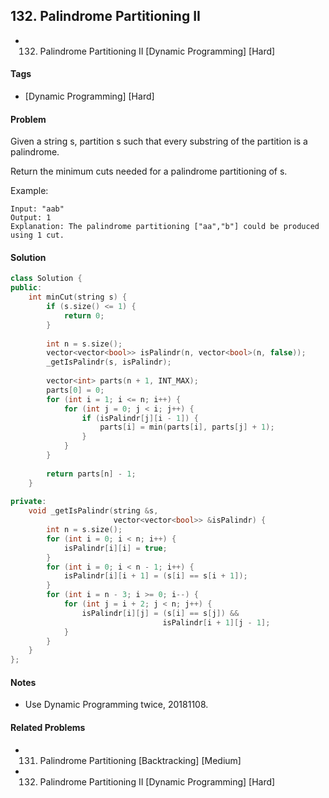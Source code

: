 ## 132. Palindrome Partitioning II
- 132. Palindrome Partitioning II [Dynamic Programming] [Hard]

#### Tags
- [Dynamic Programming] [Hard]

#### Problem
Given a string s, partition s such that every substring of the partition is a palindrome.

Return the minimum cuts needed for a palindrome partitioning of s.

Example:

    Input: "aab"
    Output: 1
    Explanation: The palindrome partitioning ["aa","b"] could be produced using 1 cut.

#### Solution
``` C++
class Solution {
public:
    int minCut(string s) {
        if (s.size() <= 1) {
            return 0;
        }
        
        int n = s.size();
        vector<vector<bool>> isPalindr(n, vector<bool>(n, false));
        _getIsPalindr(s, isPalindr);
        
        vector<int> parts(n + 1, INT_MAX);
        parts[0] = 0;
        for (int i = 1; i <= n; i++) {
            for (int j = 0; j < i; j++) {
                if (isPalindr[j][i - 1]) {
                    parts[i] = min(parts[i], parts[j] + 1);
                }
            }
        }
        
        return parts[n] - 1;
    }
    
private:
    void _getIsPalindr(string &s, 
                       vector<vector<bool>> &isPalindr) {
        int n = s.size();
        for (int i = 0; i < n; i++) {
            isPalindr[i][i] = true;
        }
        for (int i = 0; i < n - 1; i++) {
            isPalindr[i][i + 1] = (s[i] == s[i + 1]);
        }
        for (int i = n - 3; i >= 0; i--) {
            for (int j = i + 2; j < n; j++) {
                isPalindr[i][j] = (s[i] == s[j]) && 
                                  isPalindr[i + 1][j - 1];
            }
        }
    }
};
```

#### Notes
- Use Dynamic Programming twice, 20181108.

#### Related Problems
- 131. Palindrome Partitioning [Backtracking] [Medium]
- 132. Palindrome Partitioning II [Dynamic Programming] [Hard]
